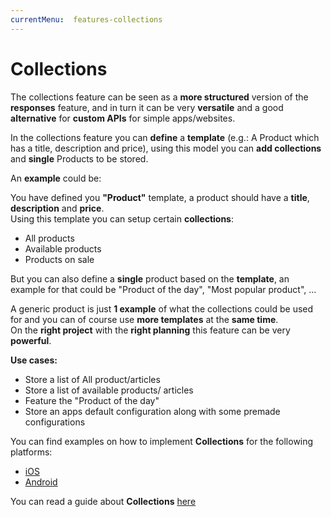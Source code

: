 ```yaml
---
currentMenu:  features-collections
---
```


# Collections

The collections feature can be seen as a **more structured** version of the **responses** feature, and in turn it can be very **versatile** and a good **alternative** for **custom APIs** for simple apps/websites.

In the collections feature you can **define** a **template** (e.g.: A Product which has a title, description and price), using this model you can **add collections** and **single** Products to be stored.

An **example** could be:

You have defined you **"Product"** template, a product should have a **title**, **description** and **price**.  
Using this template you can setup certain **collections**:

- All products
- Available products
- Products on sale

But you can also define a **single** product based on the **template**, an example for that could be "Product of the day", "Most popular product", ...

A generic product is just **1 example** of what the collections could be used for and you can of course use **more templates** at the **same time**.  
On the **right project** with the **right planning** this feature can be very **powerful**. 

**Use cases:**

- Store a list of All product/articles
- Store a list of available products/ articles
- Feature the "Product of the day" 
- Store an apps default configuration along with some premade configurations 

You can find examples on how to implement **Collections** for the following platforms:

* [iOS](../../docs/guides/iOS/iOS-Collections.html)
* [Android](../../docs/guides/Android/Android-Collections.html)

You can read a guide about **Collections** [here](../../docs/guides/Non-devs/Collections.html)